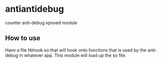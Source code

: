 # antiantidebug
counter anti-debug xposed module

## How to use
Have a file libhook.so that will hook onto functions that is used by the anti-debug in whatever app.
This module will load up the so file.
